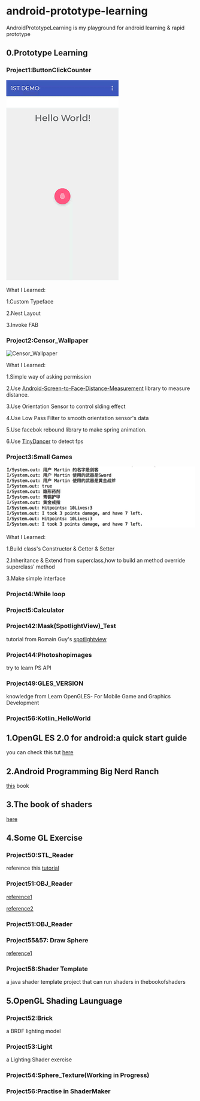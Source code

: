 # android-prototype-learning
AndroidPrototypeLearning is my playground for android learning &amp; rapid prototype

## 0.Prototype Learning

### Project1:ButtonClickCounter

![Buttonclickcounter](https://github.com/MartinRGB/android-prototype-learning/blob/master/gifs/1.gif?raw=true)

What I Learned:

1.Custom Typeface

2.Nest Layout

3.Invoke FAB

### Project2:Censor_Wallpaper

![Censor_Wallpaper](https://github.com/MartinRGB/android-prototype-learning/blob/master/gifs/2.gif?raw=true)

What I Learned:

1.Simple way of asking permission

2.Use [Android-Screen-to-Face-Distance-Measurement](https://github.com/philiiiiiipp/Android-Screen-to-Face-Distance-Measurement) library to measure distance.

3.Use Orientation Sensor to control slding effect

4.Use Low Pass Filter to smooth orientation sensor's data

5.Use facebok rebound library to make spring animation.

6.Use [TinyDancer](https://github.com/friendlyrobotnyc/TinyDancer) to detect fps

### Project3:Small Games

![](https://github.com/MartinRGB/android-prototype-learning/blob/master/gifs/3.png?raw=true)

What I Learned:

1.Build class's Constructor & Getter & Setter

2.Inheritance & Extend from superclass,how to build an method override superclass' method

3.Make simple interface

### Project4:While loop

### Project5:Calculator

### Project42:Mask(SpotlightView)_Test

tutorial from Romain Guy's [spotlightview](https://www.youtube.com/watch?v=DUvVNC-gR08)

### Project44:Photoshopimages

try to learn PS API

### Project49:GLES_VERSION

knowledge from Learn OpenGLES- For Mobile Game and Graphics Development

### Project56:Kotlin_HelloWorld

## 1.OpenGL ES 2.0 for android:a quick start guide

you can check this tut [here](http://www.learnopengles.com/tag/opengl-es-2-for-android-a-quick-start-guide/)

## 2.Android Programming Big Nerd Ranch

[this](https://www.bignerdranch.com/books/android-programming/) book

## 3.The book of shaders

[here](https://thebookofshaders.com/)

## 4.Some GL Exercise

### Project50:STL_Reader

reference this [tutorial](http://blog.csdn.net/huachao1001/article/details/52054334)

### Project51:OBJ_Reader

[reference1](http://blog.csdn.net/hb707934728/article/details/52489448)

[reference2](http://blog.csdn.net/hb707934728/article/details/52514485)

### Project51:OBJ_Reader

### Project55&57: Draw Sphere

[reference1](http://blog.csdn.net/yarkey09/article/details/36627693)


### Project58:Shader Template

a java shader template project that can run shaders in thebookofshaders

## 5.OpenGL Shading Launguage

### Project52:Brick

a BRDF lighting model

### Project53:Light

a Lighting Shader exercise

### Project54:Sphere_Texture(Working in Progress)

### Project56:Practise in ShaderMaker
